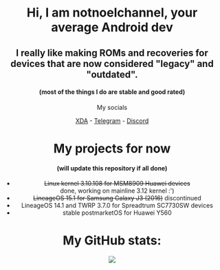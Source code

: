 <div class="notnoelchannel" align="center">
<h1>Hi, I am notnoelchannel, your average Android dev</h1>
<h2>I really like making ROMs and recoveries for devices that are now considered "legacy" and "outdated".</h2>
  <h4>(most of the things I do are stable and good rated)</h4>
<p>My socials</p>
  <a href="https://xdaforums.com/m/notnoelchannel.11814071/">XDA</a> -
  <a href="https://t.me/notnoelchannel">Telegram</a> - 
  <a href="https://discord.com/users/833635623436156938">Discord</a>
<h1>My projects for now</h1>
  <h4>(will update this repository if all done)</h4>
  <ul>
    <li><s>Linux kernel 3.10.108 for MSM8909 Huawei devices</s></li> done, working on mainline 3.12 kernel :')
    <li><s>LineageOS 15.1 for Samsung Galaxy J3 (2016)</s> discontinued</li>
    <li>LineageOS 14.1 and TWRP 3.7.0 for Spreadtrum SC7730SW devices</li>
    <li>stable postmarketOS for Huawei Y560</li>
  </ul>
<h1>My GitHub stats:</h1>
<p><a href="https://github.com/notnoelchannel"><img src="https://github-readme-stats.vercel.app/api?username=notnoelchannel&show_icons=true&theme=dark&layout=compact"></a></p>
</div>


<!--
**NotNoelChannel/notnoelchannel** is a ✨ _special_ ✨ repository because its `README.md` (this file) appears on your GitHub profile.

Here are some ideas to get you started:

- 🔭 I’m currently working on ...
- 🌱 I’m currently learning ...
- 👯 I’m looking to collaborate on ...
- 🤔 I’m looking for help with ...
- 💬 Ask me about ...
- 📫 How to reach me: ...
- 😄 Pronouns: ...
- ⚡ Fun fact: ...
-->
